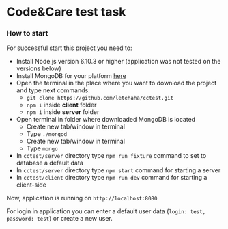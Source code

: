 # Code&Care test task

### How to start

For successful start this project you need to:

- Install Node.js version 6.10.3 or higher (application was not tested on the versions below)
- Install MongoDB for your platform [here](https://docs.mongodb.com/manual/administration/install-community/)
- Open the terminal in the place where you want to download the project and type next commands:
  - ```git clone https://github.com/letehaha/cctest.git```
  - ```npm i``` inside **client** folder
  - ```npm i``` inside **server** folder
- Open terminal in folder where downloaded MongoDB is located
  - Create new tab/window in terminal
  - Type ```./mongod```
  - Create new tab/window in terminal
  - Type ```mongo```
- In ```cctest/server``` directory type ```npm run fixture``` command to set to database a default data
- In ```cctest/server``` directory type ```npm start``` command for starting a server
- In ```cctest/client``` directory type ```npm run dev``` command for starting a client-side

Now, application is running on ```http://localhost:8080```

For login in application you can enter a default user data (```login: test, password: test```) or create a new user.
